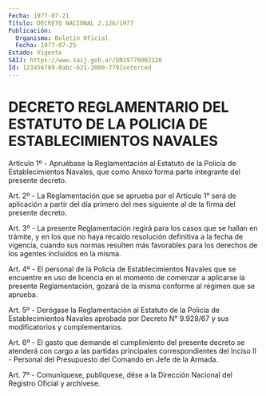 ```yaml
---
Fecha: 1977-07-21
Título: DECRETO NACIONAL 2.126/1977
Publicación:
  Organismo: Boletín Oficial
  Fecha: 1977-07-25
Estado: Vigente
SAIJ: https://www.saij.gob.ar/DN19770002126
Id: 123456789-0abc-621-2000-7791soterced
---
```

# DECRETO REGLAMENTARIO DEL ESTATUTO DE LA POLICIA DE ESTABLECIMIENTOS NAVALES

<a id="1"></a>
Artículo 1º - Apruébase la Reglamentación al Estatuto de la Policía de Establecimientos Navales, que como Anexo forma parte integrante del presente decreto.

<a id="2"></a>
Art. 2º -  La Reglamentación que se aprueba por el Artículo 1° será de aplicación a partir del día primero del mes siguiente al de la firma del presente decreto.

<a id="3"></a>
Art. 3º -  La presente Reglamentación regirá para los casos que se hallan en trámite, y en los que no haya recaído resolución definitiva a la fecha de vigencia, cuando sus normas resulten más favorables para los derechos de los agentes incluidos en la misma.

<a id="4"></a>
Art. 4º - El personal de la Policía de Establecimientos Navales que se encuentre en uso de licencia en el momento de comenzar a aplicarse la presente Reglamentación, gozará de la misma conforme al régimen que se aprueba.

<a id="5"></a>
Art. 5º - Derógase la Reglamentación al Estatuto de la Policía de Establecimientos Navales aprobada por Decreto N° 9.928/67 y sus modificatorios y complementarios.

<a id="6"></a>
Art. 6º - El gasto que demande el cumplimiento del presente decreto se atenderá con cargo a las partidas principales correspondientes del Inciso II - Personal del Presupuesto del Comando en Jefe de la Armada.

<a id="7"></a>
Art. 7º -  Comuníquese, publíquese, dése a la Dirección Nacional del Registro Oficial y archívese.